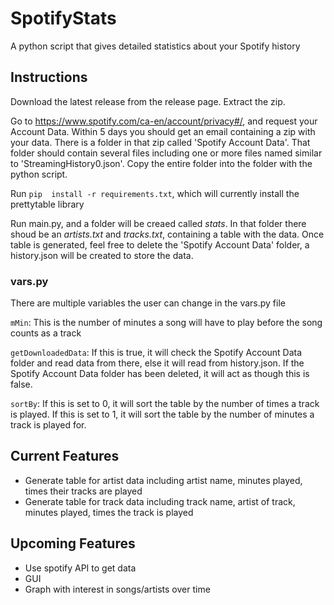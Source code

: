# SpotifyStats

A python script that gives detailed statistics about your Spotify history

## Instructions

Download the latest release from the release page.
Extract the zip.

Go to https://www.spotify.com/ca-en/account/privacy#/, and request your Account Data. Within 5 days you should get an email containing a zip with your data. There is a folder in that zip called 'Spotify Account Data'. That folder should contain several files including one or more files named similar to 'StreamingHistory0.json'. Copy the entire folder into the folder with the python script. 

Run ``pip  install -r requirements.txt``, which will currently install the prettytable library

Run main.py, and a folder will be creaed called *stats*. In that folder there shoud be an *artists.txt* and *tracks.txt*, containing a table with the data. Once table is generated, feel free to delete the 'Spotify Account Data' folder, a history.json will be created to store the data. 

### vars.py
There are multiple variables the user can change in the vars.py file

`mMin`: This is the number of minutes a song will have to play before the song counts as a track

`getDownloadedData`: If this is true, it will check the Spotify Account Data folder and read data from there, else it will read from history.json. If the Spotify Account Data folder has been deleted, it will act as though this is false.

`sortBy`: If this is set to 0, it will sort the table by the number of times a track is played. If this is set to 1, it will sort the table by the number of minutes a track is played for. 


## Current Features

- Generate table for artist data including artist name, minutes played, times their tracks are played
- Generate table for track data including track name, artist of track, minutes played, times the track is played

## Upcoming Features

- Use spotify API to get data
- GUI
- Graph with interest in songs/artists over time